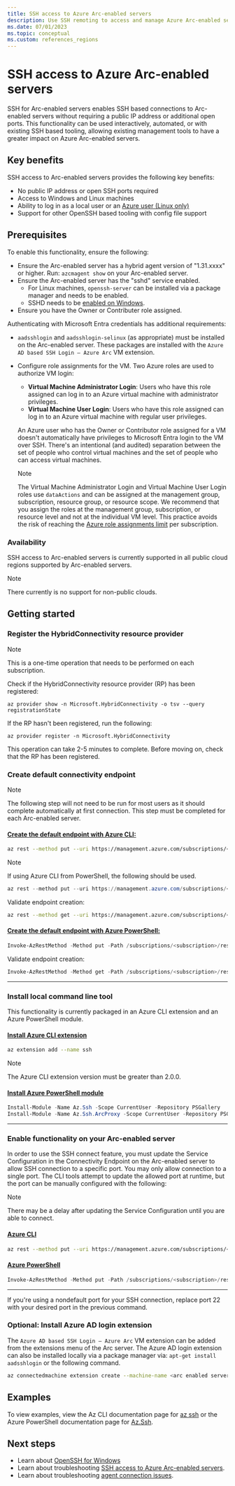 ```yaml
---
title: SSH access to Azure Arc-enabled servers
description: Use SSH remoting to access and manage Azure Arc-enabled servers.
ms.date: 07/01/2023
ms.topic: conceptual
ms.custom: references_regions
---
```


# SSH access to Azure Arc-enabled servers
SSH for Arc-enabled servers enables SSH based connections to Arc-enabled servers without requiring a public IP address or additional open ports.
This functionality can be used interactively, automated, or with existing SSH based tooling,
allowing existing management tools to have a greater impact on Azure Arc-enabled servers.

## Key benefits
SSH access to Arc-enabled servers provides the following key benefits:
 - No public IP address or open SSH ports required
 - Access to Windows and Linux machines
 - Ability to log in as a local user or an [Azure user (Linux only)](/azure/active-directory/devices/howto-vm-sign-in-azure-ad-linux)
 - Support for other OpenSSH based tooling with config file support

## Prerequisites
To enable this functionality, ensure the following: 
 - Ensure the Arc-enabled server has a hybrid agent version of "1.31.xxxx" or higher.  Run: ```azcmagent show``` on your Arc-enabled server.
 - Ensure the Arc-enabled server has the "sshd" service enabled.
   - For Linux machines, `openssh-server` can be installed via a package manager and needs to be enabled.
   - SSHD needs to be [enabled on Windows](/windows-server/administration/openssh/openssh_install_firstuse).
 - Ensure you have the Owner or Contributer role assigned.

Authenticating with Microsoft Entra credentials has additional requirements:
 - `aadsshlogin` and `aadsshlogin-selinux` (as appropriate) must be installed on the Arc-enabled server. These packages are installed with the `Azure AD based SSH Login – Azure Arc` VM extension. 
 - Configure role assignments for the VM.  Two Azure roles are used to authorize VM login:
   - **Virtual Machine Administrator Login**: Users who have this role assigned can log in to an Azure virtual machine with administrator privileges.
   - **Virtual Machine User Login**: Users who have this role assigned can log in to an Azure virtual machine with regular user privileges.
 
    An Azure user who has the Owner or Contributor role assigned for a VM doesn't automatically have privileges to Microsoft Entra login to the VM over SSH. There's an intentional (and audited) separation between the set of people who control virtual machines and the set of people who can access virtual machines. 

    > [!NOTE]
    > The Virtual Machine Administrator Login and Virtual Machine User Login roles use `dataActions` and can be assigned at the management group, subscription, resource group, or resource scope. We recommend that you assign the roles at the management group, subscription, or resource level and not at the individual VM level. This practice avoids the risk of reaching the [Azure role assignments limit](/azure/role-based-access-control/troubleshoot-limits) per subscription.

### Availability

SSH access to Arc-enabled servers is currently supported in all public cloud regions supported by Arc-enabled servers.

> [!NOTE]
> There currently is no support for non-public clouds.

## Getting started

### Register the HybridConnectivity resource provider
> [!NOTE]
> This is a one-time operation that needs to be performed on each subscription.

Check if the HybridConnectivity resource provider (RP) has been registered:

```az provider show -n Microsoft.HybridConnectivity -o tsv --query registrationState```

If the RP hasn't been registered, run the following:

```az provider register -n Microsoft.HybridConnectivity```

This operation can take 2-5 minutes to complete.  Before moving on, check that the RP has been registered.

### Create default connectivity endpoint
> [!NOTE]
> The following step will not need to be run for most users as it should complete automatically at first connection.
> This step must be completed for each Arc-enabled server.

#### [Create the default endpoint with Azure CLI:](#tab/azure-cli)
```bash
az rest --method put --uri https://management.azure.com/subscriptions/<subscription>/resourceGroups/<resourcegroup>/providers/Microsoft.HybridCompute/machines/<arc enabled server name>/providers/Microsoft.HybridConnectivity/endpoints/default?api-version=2023-03-15 --body '{"properties": {"type": "default"}}'
```
> [!NOTE]
> If using Azure CLI from PowerShell, the following should be used.
```powershell
az rest --method put --uri https://management.azure.com/subscriptions/<subscription>/resourceGroups/<resourcegroup>/providers/Microsoft.HybridCompute/machines/<arc enabled server name>/providers/Microsoft.HybridConnectivity/endpoints/default?api-version=2023-03-15 --body '{\"properties\":{\"type\":\"default\"}}'
```

Validate endpoint creation:
 ```bash
az rest --method get --uri https://management.azure.com/subscriptions/<subscription>/resourceGroups/<resourcegroup>/providers/Microsoft.HybridCompute/machines/<arc enabled server name>/providers/Microsoft.HybridConnectivity/endpoints/default?api-version=2023-03-15
 ```
 
#### [Create the default endpoint with Azure PowerShell:](#tab/azure-powershell)
 ```powershell
Invoke-AzRestMethod -Method put -Path /subscriptions/<subscription>/resourceGroups/<resourcegroup>/providers/Microsoft.HybridCompute/machines/<arc enabled server name>/providers/Microsoft.HybridConnectivity/endpoints/default?api-version=2023-03-15 -Payload '{"properties": {"type": "default"}}'
```

Validate endpoint creation:
 ```powershell
 Invoke-AzRestMethod -Method get -Path /subscriptions/<subscription>/resourceGroups/<resourcegroup>/providers/Microsoft.HybridCompute/machines/<arc enabled server name>/providers/Microsoft.HybridConnectivity/endpoints/default?api-version=2023-03-15
 ```
 ---
 
 ### Install local command line tool
This functionality is currently packaged in an Azure CLI extension and an Azure PowerShell module.
#### [Install Azure CLI extension](#tab/azure-cli)

```bash
az extension add --name ssh
```

> [!NOTE]
> The Azure CLI extension version must be greater than 2.0.0.

#### [Install Azure PowerShell module](#tab/azure-powershell)

```powershell
Install-Module -Name Az.Ssh -Scope CurrentUser -Repository PSGallery
Install-Module -Name Az.Ssh.ArcProxy -Scope CurrentUser -Repository PSGallery
```

---

### Enable functionality on your Arc-enabled server
In order to use the SSH connect feature, you must update the Service Configuration in the Connectivity Endpoint on the Arc-enabled server to allow SSH connection to a specific port. You may only allow connection to a single port. The CLI tools attempt to update the allowed port at runtime, but the port can be manually configured with the following:

> [!NOTE]
> There may be a delay after updating the Service Configuration until you are able to connect.

#### [Azure CLI](#tab/azure-cli)

```bash
az rest --method put --uri https://management.azure.com/subscriptions/<subscription>/resourceGroups/<resourcegroup>/providers/Microsoft.HybridCompute/machines/<arc enabled server name>/providers/Microsoft.HybridConnectivity/endpoints/default/serviceconfigurations/SSH?api-version=2023-03-15 --body "{\"properties\": {\"serviceName\": \"SSH\", \"port\": 22}}"
```

#### [Azure PowerShell](#tab/azure-powershell)

```powershell
Invoke-AzRestMethod -Method put -Path /subscriptions/<subscription>/resourceGroups/<resourcegroup>/providers/Microsoft.HybridCompute/machines/<arc enabled server name>/providers/Microsoft.HybridConnectivity/endpoints/default/serviceconfigurations/SSH?api-version=2023-03-15 -Payload '{"properties": {"serviceName": "SSH", "port": 22}}'
```

---

If you're using a nondefault port for your SSH connection, replace port 22 with your desired port in the previous command.

### Optional: Install Azure AD login extension
The `Azure AD based SSH Login – Azure Arc` VM extension can be added from the extensions menu of the Arc server. The Azure AD login extension can also be installed locally via a package manager via: `apt-get install aadsshlogin` or the following command.

```bash
az connectedmachine extension create --machine-name <arc enabled server name> --resource-group <resourcegroup> --publisher Microsoft.Azure.ActiveDirectory --name AADSSHLogin --type AADSSHLoginForLinux --location <location>
```


## Examples
To view examples, view the Az CLI documentation page for [az ssh](/cli/azure/ssh) or the Azure PowerShell documentation page for [Az.Ssh](/powershell/module/az.ssh).

## Next steps

- Learn about [OpenSSH for Windows](/windows-server/administration/openssh/openssh_overview)
- Learn about troubleshooting [SSH access to Azure Arc-enabled servers](ssh-arc-troubleshoot.md).
- Learn about troubleshooting [agent connection issues](troubleshoot-agent-onboard.md).
